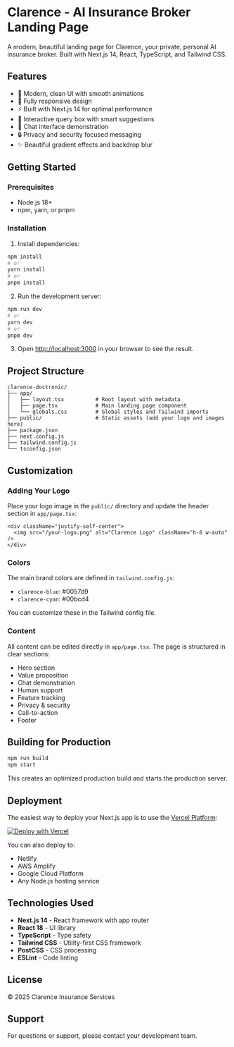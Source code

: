 # Clarence - AI Insurance Broker Landing Page

A modern, beautiful landing page for Clarence, your private, personal AI insurance broker. Built with Next.js 14, React, TypeScript, and Tailwind CSS.

## Features

- 🎨 Modern, clean UI with smooth animations
- 📱 Fully responsive design
- ⚡ Built with Next.js 14 for optimal performance
- 🎯 Interactive query box with smart suggestions
- 💬 Chat interface demonstration
- 🔒 Privacy and security focused messaging
- ✨ Beautiful gradient effects and backdrop blur

## Getting Started

### Prerequisites

- Node.js 18+ 
- npm, yarn, or pnpm

### Installation

1. Install dependencies:

```bash
npm install
# or
yarn install
# or
pnpm install
```

2. Run the development server:

```bash
npm run dev
# or
yarn dev
# or
pnpm dev
```

3. Open [http://localhost:3000](http://localhost:3000) in your browser to see the result.

## Project Structure

```
clarence-doctronic/
├── app/
│   ├── layout.tsx          # Root layout with metadata
│   ├── page.tsx            # Main landing page component
│   └── globals.css         # Global styles and Tailwind imports
├── public/                 # Static assets (add your logo and images here)
├── package.json
├── next.config.js
├── tailwind.config.js
└── tsconfig.json
```

## Customization

### Adding Your Logo

Place your logo image in the `public/` directory and update the header section in `app/page.tsx`:

```tsx
<div className="justify-self-center">
  <img src="/your-logo.png" alt="Clarence Logo" className="h-8 w-auto" />
</div>
```

### Colors

The main brand colors are defined in `tailwind.config.js`:
- `clarence-blue`: #0057d9
- `clarence-cyan`: #00bcd4

You can customize these in the Tailwind config file.

### Content

All content can be edited directly in `app/page.tsx`. The page is structured in clear sections:
- Hero section
- Value proposition
- Chat demonstration
- Human support
- Feature tracking
- Privacy & security
- Call-to-action
- Footer

## Building for Production

```bash
npm run build
npm start
```

This creates an optimized production build and starts the production server.

## Deployment

The easiest way to deploy your Next.js app is to use the [Vercel Platform](https://vercel.com):

[![Deploy with Vercel](https://vercel.com/button)](https://vercel.com/new)

You can also deploy to:
- Netlify
- AWS Amplify
- Google Cloud Platform
- Any Node.js hosting service

## Technologies Used

- **Next.js 14** - React framework with app router
- **React 18** - UI library
- **TypeScript** - Type safety
- **Tailwind CSS** - Utility-first CSS framework
- **PostCSS** - CSS processing
- **ESLint** - Code linting

## License

© 2025 Clarence Insurance Services

## Support

For questions or support, please contact your development team.


